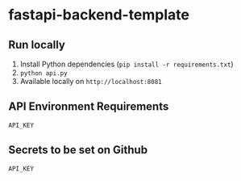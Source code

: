 # fastapi-backend-template

## Run locally

1. Install Python dependencies (`pip install -r requirements.txt`)
2. `python api.py`
3. Available locally on `http://localhost:8081`

## API Environment Requirements

```
API_KEY
```

## Secrets to be set on Github

```
API_KEY
```
